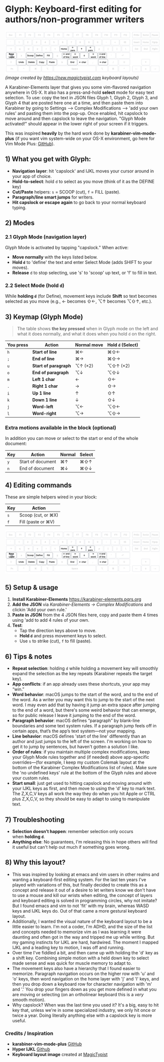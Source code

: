 # Glyph: Keyboard-first editing for authors/non-programmer writers

[![image](https://github.com/tobiasbuckell/glyph/blob/main/glyph-keyboard-layer.jpg)](https://github.com/tobiasbuckell/glyph/blob/main/glyph-keyboard-layer.jpg)
*(image created by https://new.magictypist.com keyboard layouts)*

A Karabiner-Elements layer that gives you some vim-flavored navigation anywhere in OS-X. It also has a press-and-hold **select** mode for easy text selection. To use: copy the text in JSON files Glyph 1, Glyph 2, Glyph 3, and Glyph 4 that are posted here one at a time, and then paste them into Karabiner by going to Settings --> Complex Modifications --> 'add your own rules' and pasting them into the pop-up. Once enabled, hit capslock to move around and then capslock to leave the navigation. "Glyph Mode activated!" should appear in the lower right of your screen if it triggers.

This was inspired **heavily** by the hard work done by **karabiner-vim-mode-plus** (if you want vim system-wide on your OS-X environment, go here for Vim Mode Plus: [GitHub](https://github.com/jonasdiemer/karabiner-vim-mode-plus)).

## 1) What you get with Glyph:
- **Navigation layer**: hit 'capslock' and IJKL moves your cursor around in your app of choice.
- **Hold-to-select**: hold `d` to select as you move (think of it as the DEFINE key)
- **Cut/Paste** helpers: `s` = SCOOP (cut), `f` = FILL (paste).
- **Paragraph/line smart jumps** for writers.
- **Hit capslock or escape again** to go back to your normal keyboard typing.

## 2) Modes

### 2.1 Glyph Mode (navigation layer)
Glyph Mode is activated by tapping "capslock." When active:
- **Move normally** with the keys listed below.
- **Hold `d`** to 'define' the text and enter Select Mode (adds SHIFT to your moves).
- **Release** `d` to stop selecting, use 's' to 'scoop' up text, or 'f' to fill in text.

### 2.2 Select Mode (hold `d`)
While **holding `d`** (for Define), movement keys include **Shift** so text becomes selected as you move (e.g., ← becomes ⇧←, ⌥↑ becomes ⌥⇧↑, etc.).

## 3) Keymap (Glyph Mode)

> The table shows **the key pressed** when in Glyph mode on the left and what it does normally, and what it does when you hold `d` on the right.

| You press | Action                 | Normal move | Hold `d` (Select) |
| --------- | ---------------------- | ----------- | ----------------- |
| `h`       | **Start of line**      | ⌘←          | ⌘⇧←               |
| `;`       | **End of line**        | ⌘→          | ⌘⇧→               |
| `u`       | **Start of paragraph** | ⌥↑ (×2)     | ⌥⇧↑ (×2)          |
| `o`       | **End of paragraph**   | ⌥↓          | ⌥⇧↓               |
| `m`       | **Left 1 char**        | ←           | ⇧←                |
| `.`       | **Right 1 char**       | →           | ⇧→                |
| `i`       | **Up 1 line**          | ↑           | ⇧↑                |
| `k`       | **Down 1 line**        | ↓           | ⇧↓                |
| `j`       | **Word-left**          | ⌥←          | ⌥⇧←               |
| `l`       | **Word-right**         | ⌥→          | ⌥⇧→               |

### Extra motions available in the block (optional)
In addition you can move or select to the start or end of the whole document:

|Key|Action|Normal|Select|
|---|---|---|---|
|`y`|Start of document|⌘↑|⌘⇧↑|
|`n`|End of document|⌘↓|⌘⇧↓|

## 4) Editing commands
These are simple helpers wired in your block:

| Key | Action             |
| --- | ------------------ |
| `s` | Scoop (cut, or ⌘X) |
| `f` | Fill (paste or ⌘V) |

[![image](https://github.com/tobiasbuckell/glyph/blob/main/glyph-keyboard-layer.jpg)](https://github.com/tobiasbuckell/glyph/blob/main/glyph-keyboard-layer.jpg)

## 5) Setup & usage

1. **Install Karabiner-Elements** https://karabiner-elements.pqrs.org
2. **Add the JSON** via _Karabiner-Elements → Complex Modifications_ and clickin 'Add your own rule.'
3. **Paste in JSON** from the 4 JSON files here, copy and paste them 4 times using 'add to add 4 rules of your own.
4. **Test**:
    - Tap the direction keys above to move.
    - **Hold `d`** and press movement keys to select.
    - Use `s` to strike (cut), `f` to fill (paste).

## 6) Tips & notes

- **Repeat selection**: holding `d` while holding a movement key will smoothly expand the selection as the key repeats (Karabiner repeats the target key).
- **App conflicts**: if an app already uses these shortcuts, your app may “win.”
- **Word behavior**: macOS jumps to the start of the word, and to the end of the word. As a writer you may want this to jump to the start of the next word. I may even add that by having it jump an extra space after jumping to the end of a word, but there's some weird behavior that can emerge, so for public release I leave it jumping to the end of the word.
- **Paragraph behavior**: macOS defines “paragraph” by blank-line boundaries and some text system rules. If a paragraph jump feels off in certain apps, that’s the app’s text system—not your mapping.
- **Line behavior**: macOS defines 'start of the line' differently than an author and just jumps to the left of the screen. I'm working on how to get it to jump by sentences, but haven't gotten a solution I like.
- **Order of rules**: if you maintain multiple complex modifications, keep your Glyph Mode rules together and (if needed) above app-specific overrides—(for example, I keep my custom Colemak layout at the bottom of the Karabiner Complex Modifications list of rules). Make sure the 'no undefined keys' rule at the bottom of the Glyph rules and above your custom rules.
- **Start small**: just get used to hitting capslock and moving around with your IJKL keys as first, and then move to using the 'd' key to mark text. The Z,X,C,V keys all work the way they do when you hit Apple or CTRL plus Z,X,C,V, so they should be easy to adapt to using to manipulate text.

## 7) Troubleshooting
- **Selection doesn’t happen**: remember selection only occurs when **holding `d`**.
- **Anything else**: No guarantees, I'm releasing this in hope others will find it useful but can't help out much if something goes wrong.

## 8) Why this layout?
- This was inspired by looking at emacs and vim users in other realms and wanting a keyboard-first editing system. For the last ten years I've played with variations of this, but finally decided to create this as a concept and release it out of a desire to let writers know we don't have to use a mouse and kill our wrists when editing, the concept of layers and keyboard editing is solved in programming circles, why not imitate? But I found emacs and vim to not 'fit' with my brain, whereas WASD keys and IJKL keys do. Out of that came a more gestural keyboard layout.
- Additionally, I wanted the visual nature of the keyboard layout to be a little easier to learn. I'm not a coder, I'm ADHD, and the size of the list and concepts needed to memorize vim as I was learning it were daunting and often got in the way and tripped me up while writing. But my gaming instincts for IJKL are hard, hardwired. The moment I mapped IJKL and a leading key to motion, I was off and running.
- Over time I've fiddled a bit, and then came up with holding the 'd' key as a shift key. Combining simple motion with a held down key to select made sense and was quick for muscle memory to adapt to.
- The movement keys also have a hierarchy that I found easier to memorize. Paragraph navigation occurs on the higher row with 'u' and 'o' keys, then word navigation on the home layer with 'j' and 'l' keys, and then you drop down a keyboard row for character navigation with 'm' and '.' You drop your fingers down as you get more defined in what you are moving or selecting (on an ortholinear keyboard this is a *very* smooth motion).
- Why capslock? When was the last time you used it? It's a big, easy to hit key that, unless we're in some specialized industry, we only hit once or twice a year. Doing literally anything else with a capslock key is more useful.

### Credits / Inspiration
- **karabiner-vim-mode-plus** [GitHub](https://github.com/jonasdiemer/karabiner-vim-mode-plus)
- **Hyper IJKL** [Github](https://github.com/RomanYuldashev/HyperIJKL)
- **Keyboard layout image** created at [MagicTypist](https://new.magictypist.com)
